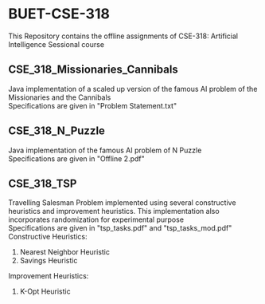 # BUET-CSE-318
This Repository contains the offline assignments of CSE-318: Artificial Intelligence Sessional course

## CSE_318_Missionaries_Cannibals
Java implementation of a scaled up version of the famous AI problem of the Missionaries and the Cannibals  
Specifications are given in "Problem Statement.txt"

## CSE_318_N_Puzzle
Java implementation of the famous AI problem of N Puzzle  
Specifications are given in "Offline 2.pdf"

## CSE_318_TSP
Travelling Salesman Problem implemented using several constructive heuristics and improvement heuristics. This implementation also incorporates randomization for experimental purpose  
Specifications are given in "tsp_tasks.pdf" and "tsp_tasks_mod.pdf"  
Constructive Heuristics:  
1. Nearest Neighbor Heuristic  
2. Savings Heuristic  

Improvement Heuristics:  
1. K-Opt Heuristic  


